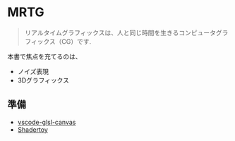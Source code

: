 # MRTG

> リアルタイムグラフィックスは、人と同じ時間を生きるコンピュータグラフィックス（CG）です.

本書で焦点を充てるのは、

- ノイズ表現
- 3Dグラフィックス

## 準備

- [vscode-glsl-canvas](https://marketplace.visualstudio.com/items?itemName=circledev.glsl-canvas)
- [Shadertoy](https://www.shadertoy.com/)
